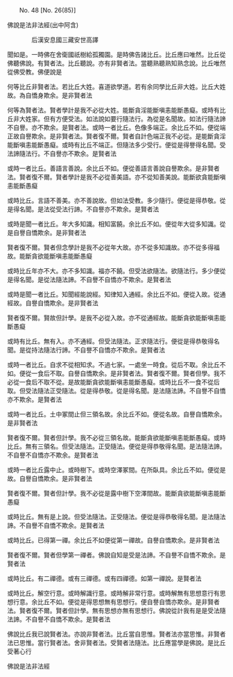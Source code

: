 ﻿　　No. 48 [No. 26(85)]

佛說是法非法經(出中阿含)

　　　　后漢安息國三藏安世高譯


聞如是。一時佛在舍衛國祇樹給孤獨園。是時佛告諸比丘。比丘應曰唯然。比丘從佛聽佛說。有賢者法。比丘聽說。亦有非賢者法。當聽熟聽熟知熟念說。比丘唯然從佛受教。佛便說是

何等比丘非賢者法。若比丘大姓。喜道欲學道。若有余同學比丘非大姓。比丘大姓故。為自憍身欺余。是非賢者法

何等為賢者法。賢者學計是我不必從大姓。能斷貪淫能斷嗔恚能斷愚癡。或時有比丘非大姓家。但有方便受法。如法說如要行隨法行。為從是名聞故。如法行隨法諦不自譽。亦不欺余。是賢者法。或時一者比丘。色像多端正。余比丘不如。便從端正故自譽欺余。是非賢者法。賢者復不爾。賢者自計色端正我不必從。是能斷貪淫能斷嗔恚能斷愚癡。或時有比丘不端正。但隨法多少受行。便從是得譽得名聞。受法諦隨法行。不自譽亦不欺余。是賢者法

或時一者比丘。善語言善說。余比丘不如。便從善語言善說自譽欺余。是非賢者法。賢者復不爾。賢者學計是我不必從善美語。亦不從知善美說。能斷欲貪能斷嗔恚能斷愚癡

或時比丘。言語不善美。亦不善說故。但如法受教。多少隨行。便從是得恭敬。從是得名聞。是法從受法行諦。不自譽亦不欺余。是賢者法

或時是聞一者比丘。年大多知識。相知富饒。余比丘不如。便從年大從多知識。從是自譽自憍欺余。是非賢者法

賢者復不爾。賢者但念學計是我不必從年大故。亦不從多知識故。亦不從多得福故。能斷貪欲能斷嗔恚能斷愚癡

或時比丘年亦不大。亦不多知識。福亦不饒。但受法欲隨法。欲隨法行。多少便從是得名聞。是從法隨法諦。不自譽不自憍亦不欺余。是賢者法

或時是聞一者比丘。知聞經能說經。知律知入通經。余比丘不如。便從入故。從通經故。自譽自憍欺余。是非賢者法

賢者復不爾。賢故但計學。是我不必從入故。亦不從通經故。能斷貪欲能斷嗔恚能斷愚癡

或時有比丘。無有入。亦不通經。但受法隨法。正求隨法行。便從是得恭敬得名聞。是從持法隨法行諦。不自譽不自憍亦不欺余。是賢者法

或時一者比丘。自求不從相知求。不過七家。一處坐一時食。從后不取。余比丘不如。便從一食后不取。自譽自憍欺余。是非賢者法。賢者復不爾。賢者但學。我不必從一食后不取不從。是故能斷貪欲能斷嗔恚能斷愚癡。或時比丘不一食不從后取。但受法隨法正受隨法。從是得恭敬。從是得名聞。是法隨法諦。不自譽不自憍亦不欺余。是賢者法

或時一者比丘。土中冢間止但三領名故。余比丘不如。便從名故。自譽自憍欺余。是非賢者法

賢者復不爾。賢者但計學。我不必從三領名故。能斷貪欲能斷嗔恚能斷愚癡。或時比丘。無有三領名。但受法隨法。正受隨法。便從是得恭敬得名聞。是法隨法諦。不自譽不自憍亦不欺余。是賢者法

或時一者比丘露中止。或時樹下。或時空澤冢間。在所臥具。余比丘不如。便從是故。自譽自憍欺余。是非賢者法

賢者復不爾。賢者但計學。我不必從是露中樹下空澤間故。能斷貪欲能斷嗔恚能斷愚癡

或時比丘。無有是上說。但受法隨法。正受隨法。便從是得恭敬得名聞。是法隨法諦。不自譽不自憍不欺余。是賢者法

或時比丘。已得第一禪。余比丘不如便從第一禪故。自譽自憍欺余。是非賢者法

賢者復不爾。賢者但學第一禪者。佛說自知是受是法諦。不自譽不自憍不欺余。是賢者法

或時比丘。有二禪德。或有三禪德。或有四禪德。如第一禪說。是賢者法

或時比丘。解空行意。或時解識行意。或時解非常行意。或時解無有思想意行有思想行意。余比丘不如。便從是得思想無有思想行。便自譽自憍亦欺余。是非賢者法。賢者復不爾。賢者但計學。無有思想亦無有思想行。佛說從計我有是是受法隨法諦。不自譽不自憍不欺余。是賢者法

佛說比丘我已說賢者法。亦說非賢者法。比丘當自思惟。賢者法亦當思惟。非賢者法已思惟。當行賢者法。舍非賢者法。受賢者法隨法。比丘應當學是佛說。是比丘受著心行

佛說是法非法經
